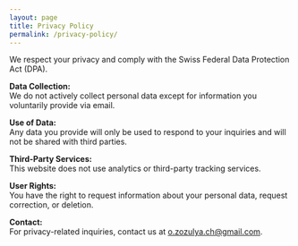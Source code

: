 ```yaml
---
layout: page
title: Privacy Policy
permalink: /privacy-policy/
---
```


We respect your privacy and comply with the Swiss Federal Data Protection Act (DPA).

**Data Collection:**  
We do not actively collect personal data except for information you voluntarily provide via email.

**Use of Data:**  
Any data you provide will only be used to respond to your inquiries and will not be shared with third parties.

**Third-Party Services:**  
This website does not use analytics or third-party tracking services.

**User Rights:**  
You have the right to request information about your personal data, request correction, or deletion.

**Contact:**  
For privacy-related inquiries, contact us at o.zozulya.ch@gmail.com.
